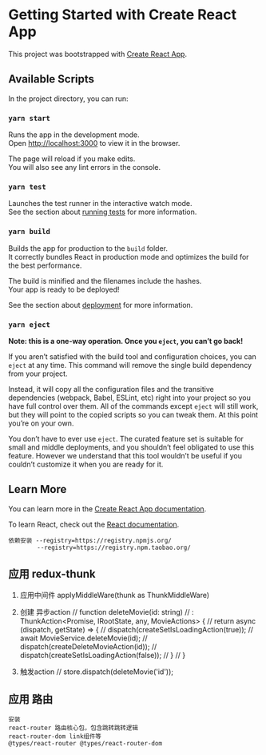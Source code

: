 # Getting Started with Create React App

This project was bootstrapped with [Create React App](https://github.com/facebook/create-react-app).

## Available Scripts

In the project directory, you can run:

### `yarn start`

Runs the app in the development mode.\
Open [http://localhost:3000](http://localhost:3000) to view it in the browser.

The page will reload if you make edits.\
You will also see any lint errors in the console.

### `yarn test`

Launches the test runner in the interactive watch mode.\
See the section about [running tests](https://facebook.github.io/create-react-app/docs/running-tests) for more information.

### `yarn build`

Builds the app for production to the `build` folder.\
It correctly bundles React in production mode and optimizes the build for the best performance.

The build is minified and the filenames include the hashes.\
Your app is ready to be deployed!

See the section about [deployment](https://facebook.github.io/create-react-app/docs/deployment) for more information.

### `yarn eject`

**Note: this is a one-way operation. Once you `eject`, you can’t go back!**

If you aren’t satisfied with the build tool and configuration choices, you can `eject` at any time. This command will remove the single build dependency from your project.

Instead, it will copy all the configuration files and the transitive dependencies (webpack, Babel, ESLint, etc) right into your project so you have full control over them. All of the commands except `eject` will still work, but they will point to the copied scripts so you can tweak them. At this point you’re on your own.

You don’t have to ever use `eject`. The curated feature set is suitable for small and middle deployments, and you shouldn’t feel obligated to use this feature. However we understand that this tool wouldn’t be useful if you couldn’t customize it when you are ready for it.

## Learn More

You can learn more in the [Create React App documentation](https://facebook.github.io/create-react-app/docs/getting-started).

To learn React, check out the [React documentation](https://reactjs.org/).

    依赖安装 --registry=https://registry.npmjs.org/
            --registry=https://registry.npm.taobao.org/



## 应用 redux-thunk

 1. 应用中间件
 applyMiddleWare(thunk as ThunkMiddleWare<IRootState>)

 2. 创建 异步action
// function deleteMovie(id: string)
//     : ThunkAction<Promise<void>, IRootState, any, MovieActions> {
//     return async (dispatch, getState) => {
//         dispatch(createSetIsLoadingAction(true));
//         await MovieService.deleteMovie(id);
//         dispatch(createDeleteMovieAction(id));
//         dispatch(createSetIsLoadingAction(false));
//     }
// }

 3. 触发action
// store.dispatch(deleteMovie('id'));

## 应用 路由
    安装
    react-router 路由核心包，包含跳转跳转逻辑
    react-router-dom link组件等
    @types/react-router @types/react-router-dom
    

